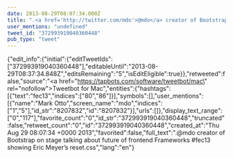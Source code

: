 ```yaml
---
date: 2013-08-29T08:07:34.000Z
title: ".<a href='http://twitter.com/mdo'>@mdo</a> creator of Bootstrap on stage talking about future of frontend Frameworks #fec13 showing Eric Meyer’s reset.css″"
user_mentions: "undefined"
tweet_id: "372993919040360448"
pub_type: "tweet"
---
```

{"edit_info":{"initial":{"editTweetIds":["372993919040360448"],"editableUntil":"2013-08-29T08:37:34.848Z","editsRemaining":"5","isEditEligible":true}},"retweeted":false,"source":"<a href=\"https://tapbots.com/software/tweetbot/mac\" rel=\"nofollow\">Tweetbot for Mac</a>","entities":{"hashtags":[{"text":"fec13","indices":["80","86"]}],"symbols":[],"user_mentions":[{"name":"Mark Otto","screen_name":"mdo","indices":["1","5"],"id_str":"8207832","id":"8207832"}],"urls":[]},"display_text_range":["0","117"],"favorite_count":"0","id_str":"372993919040360448","truncated":false,"retweet_count":"0","id":"372993919040360448","created_at":"Thu Aug 29 08:07:34 +0000 2013","favorited":false,"full_text":".@mdo creator of Bootstrap on stage talking about future of frontend Frameworks #fec13 showing Eric Meyer’s reset.css","lang":"en"}
